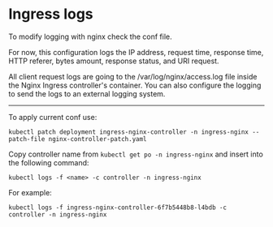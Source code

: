 # Ingress logs
To modify logging with nginx check the conf file.

For now, this configuration logs the IP address, request time, response time, HTTP referer, bytes amount, response status, and URI request.

All client request logs are going to the /var/log/nginx/access.log file inside the Nginx Ingress controller's container. You can also configure the logging to send the logs to an external logging system.

---

To apply current conf use:

`kubectl patch deployment ingress-nginx-controller -n ingress-nginx --patch-file nginx-controller-patch.yaml`

Copy controller name from `kubectl get po -n ingress-nginx` and insert into the following command:

`kubectl logs -f <name> -c controller -n ingress-nginx`

For example:

`kubectl logs -f ingress-nginx-controller-6f7b5448b8-l4bdb -c controller -n ingress-nginx`
